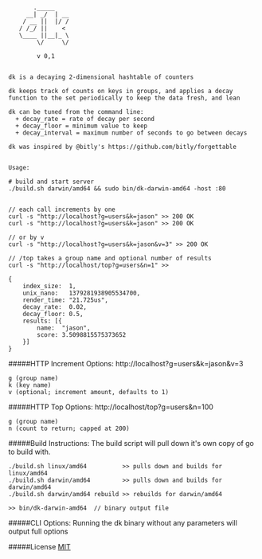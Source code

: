 
	       ._____
	     __| _/  | __
	    / __ ||  |/ /
	   / /_/ ||    <
	   \____ ||__|_ \
	        \/     \/

	        v 0,1


	dk is a decaying 2-dimensional hashtable of counters

	dk keeps track of counts on keys in groups, and applies a decay
	function to the set periodically to keep the data fresh, and lean

	dk can be tuned from the command line:
	  + decay_rate = rate of decay per second
	  + decay_floor = minimum value to keep
	  + decay_interval = maximum number of seconds to go between decays

	dk was inspired by @bitly's https://github.com/bitly/forgettable


	Usage:

	# build and start server
	./build.sh darwin/amd64 && sudo bin/dk-darwin-amd64 -host :80


	// each call increments by one
	curl -s "http://localhost?g=users&k=jason" >> 200 OK
	curl -s "http://localhost?g=users&k=jason" >> 200 OK

	// or by v
	curl -s "http://localhost?g=users&k=jason&v=3" >> 200 OK

	// /top takes a group name and optional number of results
	curl -s "http://localhost/top?g=users&n=1" >>

	{
		index_size:  1,
		unix_nano:   1379281938905534700,
		render_time: "21.725us",
		decay_rate:  0.02,
		decay_floor: 0.5,
		results: [{
			name:  "jason",
			score: 3.5098815575373652
		}]
	}


#####HTTP Increment Options:
	http://localhost?g=users&k=jason&v=3

	g (group name)
	k (key name)
	v (optional; increment amount, defaults to 1)

#####HTTP Top Options:
	http://localhost/top?g=users&n=100

	g (group name)
	n (count to return; capped at 200)


#####Build Instructions:
The build script will pull down it's own copy of go to build with.

	./build.sh linux/amd64          >> pulls down and builds for linux/amd64
	./build.sh darwin/amd64         >> pulls down and builds for darwin/amd64
	./build.sh darwin/amd64 rebuild >> rebuilds for darwin/amd64

	>> bin/dk-darwin-amd64  // binary output file

#####CLI Options:
Running the dk binary without any parameters will output full options

#####License
[MIT](https://raw.github.com/jasonmoo/dk/master/LICENSE)
